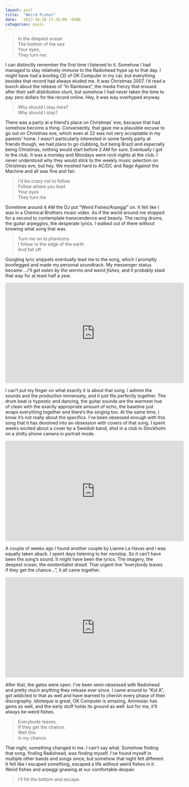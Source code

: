 ```yaml
---
layout: post
title:  "Weird Fishes"
date:   2017-10-10 17:35:00 -0300
categories: music
---
```

> In the deepest ocean  
> The bottom of the sea  
> Your eyes,  
> They turn me.

I can distinctly remember the first time I listened to it. Somehow I had
managed to stay relatively immune to the Radiohead hype up to that day. I might
have had a bootleg CD of OK Computer in my car, but everything besides that
record had always eluded me. It was Christmas 2007. I’d read a bunch about the
release of “In Rainbows”, the media frenzy that ensued after their
self-distribution stunt, but somehow I had never taken the time to pay zero
dollars for the record online. Hey, it was way overhyped anyway.

> Why should I stay here?  
> Why should I stay?

There was a party at a friend’s place on Christmas’ eve, because that had
somehow become a thing. Conveniently, that gave me a plausible excuse to go out
on Christmas eve, which even at 22 was not very acceptable in my parents’ home.
I wasn’t particularly interested in some family party at friends though, we had
plans to go clubbing, but being Brazil and especially being Christmas, nothing
would start before 2 AM for sure. Eventually I got to the club. It was a monday
and Mondays were rock nights at the club. I never understood why they would
stick to the weekly music selection on Christmas eve, but hey. We moshed hard
to AC/DC and Rage Against the Machine and all was fine and fair.

> I'd be crazy not to follow  
> Follow where you lead  
> Your eyes  
> They turn me

Sometime
around 4 AM the DJ put “Weird Fishes/Arpeggi” on. It felt like I was in a
Chemical Brothers music video. As if the world around me stopped for a second
to contemplate transcendence and beauty. The racing drums, the guitar
arpeggios, the desperate lyrics. I walked out of there without knowing what
song that was.

> Turn me on to phantoms  
> I follow to the edge of the earth  
> And fall off.

Googling lyric snippets eventually lead me to the song, which I
promptly bootlegged and made my personal soundtrack. My messenger status became
*…I’ll get eaten by the worms and weird fishes*, and it probably staid that way
for at least half a year.

<iframe width="560" height="315"
src="https://www.youtube.com/embed/63Hl1TxK6PI" frameborder="0"
allowfullscreen></iframe>

I can’t put my finger on what exactly it is about that song. I admire the
sounds and the production immensely, and it just fits perfectly together. The
drum beat is hypnotic and dancing, the guitar sounds are the warmest hue of
clean with the exactly appropriate amount of echo, the baseline just wraps
everything together and there’s the singing too. At the same time, I know it’s
not really about the specifics. I’ve been obsessed enough with this song that
it has devolved into an obsession with covers of that song. I spent weeks
excited about a cover by a Swedish band, shot in a club in Stockholm on a
shitty phone camera in portrait mode.

<iframe width="560" height="315"
src="https://www.youtube.com/embed/bFHLQYsZ6lY" frameborder="0"
allowfullscreen></iframe>

A couple of weeks ago I found another couple by Lianne La Havas and i was
equally taken aback. I spent days listening to her nonstop. So it can’t have
been the song’s sound. It might have been the lyrics. The imagery, the deepest
ocean, the existentialist dread.  That urgent line “everybody leaves if they
get the chance…”, it all came together.

<iframe width="560" height="315"
src="https://www.youtube.com/embed/b_sJVazqw58" frameborder="0"
allowfullscreen></iframe>

After that, the gates were open. I’ve been semi-obsessed with Radiohead and
pretty much anything they release ever since. I came around to “Kid A”,  got
addicted to that as well and have learned to cherish every phase of their
discography. Idioteque is great, OK Computer is amazing, Amnesiac has gems as
well, and the early stuff holds its ground as well. but for me, it’ll always be
weird fishes.

> Everybode leaves,  
> If they get the chance.  
> Well this  
> Is my chance.

That night, something changed in me. I can't say what. Somehow finding that
song, finding Radiohead, was finding myself. I've found myself in multiple
other bands and songs since, but somehow that night felt different. It felt
like I escaped something, escaped a life without weird fishes in it. Weird
fishes and arpeggi gnawing at our comfortable despair.

> I'll hit the bottom and escape.
